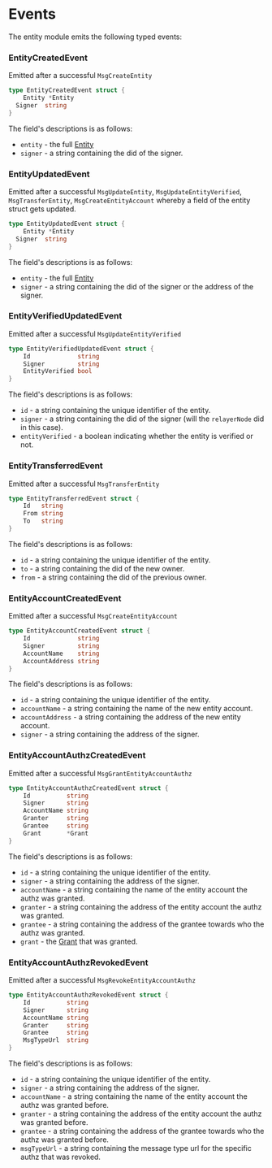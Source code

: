 # Events

The entity module emits the following typed events:

### EntityCreatedEvent

Emitted after a successful `MsgCreateEntity`

```go
type EntityCreatedEvent struct {
	Entity *Entity
  Signer  string
}
```

The field's descriptions is as follows:

- `entity` - the full [Entity](02_state.md#entity)
- `signer` - a string containing the did of the signer.

### EntityUpdatedEvent

Emitted after a successful `MsgUpdateEntity`, `MsgUpdateEntityVerified`, `MsgTransferEntity`, `MsgCreateEntityAccount` whereby a field of the entity struct gets updated.

```go
type EntityUpdatedEvent struct {
	Entity *Entity
  Signer  string
}
```

The field's descriptions is as follows:

- `entity` - the full [Entity](02_state.md#entity)
- `signer` - a string containing the did of the signer or the address of the signer.

### EntityVerifiedUpdatedEvent

Emitted after a successful `MsgUpdateEntityVerified`

```go
type EntityVerifiedUpdatedEvent struct {
	Id             string
	Signer         string
	EntityVerified bool
}
```

The field's descriptions is as follows:

- `id` - a string containing the unique identifier of the entity.
- `signer` - a string containing the did of the signer (will the `relayerNode` did in this case).
- `entityVerified` - a boolean indicating whether the entity is verified or not.

### EntityTransferredEvent

Emitted after a successful `MsgTransferEntity`

```go
type EntityTransferredEvent struct {
	Id   string
	From string
	To   string
}
```

The field's descriptions is as follows:

- `id` - a string containing the unique identifier of the entity.
- `to` - a string containing the did of the new owner.
- `from` - a string containing the did of the previous owner.

### EntityAccountCreatedEvent

Emitted after a successful `MsgCreateEntityAccount`

```go
type EntityAccountCreatedEvent struct {
	Id             string
	Signer         string
	AccountName    string
	AccountAddress string
}
```

The field's descriptions is as follows:

- `id` - a string containing the unique identifier of the entity.
- `accountName` - a string containing the name of the new entity account.
- `accountAddress` - a string containing the address of the new entity account.
- `signer` - a string containing the address of the signer.

### EntityAccountAuthzCreatedEvent

Emitted after a successful `MsgGrantEntityAccountAuthz`

```go
type EntityAccountAuthzCreatedEvent struct {
	Id          string
	Signer      string
	AccountName string
	Granter     string
	Grantee     string
	Grant       *Grant
}
```

The field's descriptions is as follows:

- `id` - a string containing the unique identifier of the entity.
- `signer` - a string containing the address of the signer.
- `accountName` - a string containing the name of the entity account the authz was granted.
- `granter` - a string containing the address of the entity account the authz was granted.
- `grantee` - a string containing the address of the grantee towards who the authz was granted.
- `grant` - the [Grant](https://docs.cosmos.network/main/build/modules/authz#grant) that was granted.

### EntityAccountAuthzRevokedEvent

Emitted after a successful `MsgRevokeEntityAccountAuthz`

```go
type EntityAccountAuthzRevokedEvent struct {
	Id          string
	Signer      string
	AccountName string
	Granter     string
	Grantee     string
	MsgTypeUrl  string
}
```

The field's descriptions is as follows:

- `id` - a string containing the unique identifier of the entity.
- `signer` - a string containing the address of the signer.
- `accountName` - a string containing the name of the entity account the authz was granted before.
- `granter` - a string containing the address of the entity account the authz was granted before.
- `grantee` - a string containing the address of the grantee towards who the authz was granted before.
- `msgTypeUrl` - a string containing the message type url for the specific authz that was revoked.
